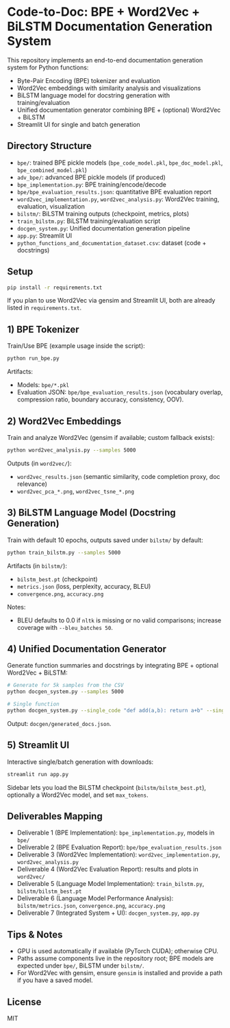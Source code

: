# Code-to-Doc: BPE + Word2Vec + BiLSTM Documentation Generation System

This repository implements an end-to-end documentation generation system for Python functions:

- Byte-Pair Encoding (BPE) tokenizer and evaluation
- Word2Vec embeddings with similarity analysis and visualizations
- BiLSTM language model for docstring generation with training/evaluation
- Unified documentation generator combining BPE + (optional) Word2Vec + BiLSTM
- Streamlit UI for single and batch generation

## Directory Structure

- `bpe/`: trained BPE pickle models (`bpe_code_model.pkl`, `bpe_doc_model.pkl`, `bpe_combined_model.pkl`)
- `adv_bpe/`: advanced BPE pickle models (if produced)
- `bpe_implementation.py`: BPE training/encode/decode
- `bpe/bpe_evaluation_results.json`: quantitative BPE evaluation report
- `word2vec_implementation.py`, `word2vec_analysis.py`: Word2Vec training, evaluation, visualization
- `bilstm/`: BiLSTM training outputs (checkpoint, metrics, plots)
- `train_bilstm.py`: BiLSTM training/evaluation script
- `docgen_system.py`: Unified documentation generation pipeline
- `app.py`: Streamlit UI
- `python_functions_and_documentation_dataset.csv`: dataset (code + docstrings)

## Setup

```bash
pip install -r requirements.txt
```

If you plan to use Word2Vec via gensim and Streamlit UI, both are already listed in `requirements.txt`.

## 1) BPE Tokenizer

Train/Use BPE (example usage inside the script):

```bash
python run_bpe.py
```

Artifacts:
- Models: `bpe/*.pkl`
- Evaluation JSON: `bpe/bpe_evaluation_results.json` (vocabulary overlap, compression ratio, boundary accuracy, consistency, OOV).

## 2) Word2Vec Embeddings

Train and analyze Word2Vec (gensim if available; custom fallback exists):

```bash
python word2vec_analysis.py --samples 5000
```

Outputs (in `word2vec/`):
- `word2vec_results.json` (semantic similarity, code completion proxy, doc relevance)
- `word2vec_pca_*.png`, `word2vec_tsne_*.png`

## 3) BiLSTM Language Model (Docstring Generation)

Train with default 10 epochs, outputs saved under `bilstm/` by default:

```bash
python train_bilstm.py --samples 5000
```

Artifacts (in `bilstm/`):
- `bilstm_best.pt` (checkpoint)
- `metrics.json` (loss, perplexity, accuracy, BLEU)
- `convergence.png`, `accuracy.png`

Notes:
- BLEU defaults to 0.0 if `nltk` is missing or no valid comparisons; increase coverage with `--bleu_batches 50`.

## 4) Unified Documentation Generator

Generate function summaries and docstrings by integrating BPE + optional Word2Vec + BiLSTM:

```bash
# Generate for 5k samples from the CSV
python docgen_system.py --samples 5000

# Single function
python docgen_system.py --single_code "def add(a,b): return a+b" --single_name add
```

Output: `docgen/generated_docs.json`.

## 5) Streamlit UI

Interactive single/batch generation with downloads:

```bash
streamlit run app.py
```

Sidebar lets you load the BiLSTM checkpoint (`bilstm/bilstm_best.pt`), optionally a Word2Vec model, and set `max_tokens`.

## Deliverables Mapping

- Deliverable 1 (BPE Implementation): `bpe_implementation.py`, models in `bpe/`
- Deliverable 2 (BPE Evaluation Report): `bpe/bpe_evaluation_results.json`
- Deliverable 3 (Word2Vec Implementation): `word2vec_implementation.py`, `word2vec_analysis.py`
- Deliverable 4 (Word2Vec Evaluation Report): results and plots in `word2vec/`
- Deliverable 5 (Language Model Implementation): `train_bilstm.py`, `bilstm/bilstm_best.pt`
- Deliverable 6 (Language Model Performance Analysis): `bilstm/metrics.json`, `convergence.png`, `accuracy.png`
- Deliverable 7 (Integrated System + UI): `docgen_system.py`, `app.py`

## Tips & Notes

- GPU is used automatically if available (PyTorch CUDA); otherwise CPU.
- Paths assume components live in the repository root; BPE models are expected under `bpe/`, BiLSTM under `bilstm/`.
- For Word2Vec with gensim, ensure `gensim` is installed and provide a path if you have a saved model.

## License

MIT

